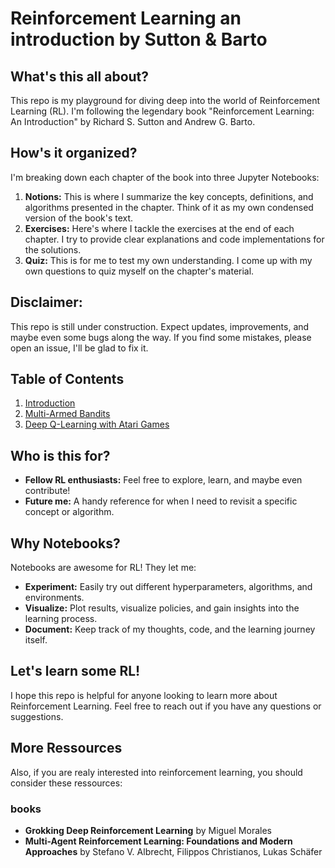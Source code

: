 # Reinforcement Learning an introduction by Sutton & Barto

## What's this all about?

This repo is my playground for diving deep into the world of Reinforcement Learning (RL). I'm following the legendary book "Reinforcement Learning: An Introduction" by Richard S. Sutton and Andrew G. Barto.

## How's it organized?

I'm breaking down each chapter of the book into three Jupyter Notebooks:

1. **Notions:** This is where I summarize the key concepts, definitions, and algorithms presented in the chapter. Think of it as my own condensed version of the book's text.
2. **Exercises:** Here's where I tackle the exercises at the end of each chapter. I try to provide clear explanations and code implementations for the solutions. 
3. **Quiz:** This is for me to test my own understanding. I come up with my own questions to quiz myself on the chapter's material.

## Disclaimer:

This repo is still under construction. Expect updates, improvements, and maybe even some bugs along the way. If you find some mistakes, please open an issue, I'll be glad to fix it.

## Table of Contents

1. [Introduction](#example)
2. [Multi-Armed Bandits](#example2)
3. [Deep Q-Learning with Atari Games](#third-example)

## Who is this for?

* **Fellow RL enthusiasts:** Feel free to explore, learn, and maybe even contribute!
* **Future me:** A handy reference for when I need to revisit a specific concept or algorithm.

## Why Notebooks?

Notebooks are awesome for RL! They let me:

* **Experiment:** Easily try out different hyperparameters, algorithms, and environments.
* **Visualize:** Plot results, visualize policies, and gain insights into the learning process.
* **Document:** Keep track of my thoughts, code, and the learning journey itself.

## Let's learn some RL!

I hope this repo is helpful for anyone looking to learn more about Reinforcement Learning. Feel free to reach out if you have any questions or suggestions.

## More Ressources

Also, if you are realy interested into reinforcement learning, you should consider these ressources:

### books

- **Grokking Deep Reinforcement Learning**
by Miguel Morales
- **Multi-Agent Reinforcement Learning: Foundations and Modern Approaches**
by Stefano V. Albrecht,  Filippos Christianos,  Lukas Schäfer
